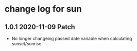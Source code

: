 # change log for sun

## 1.0.1 2020-11-09 Patch

- No longer changeing passed date variable when calculating sunset/sunrise
